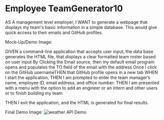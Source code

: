 # Employee TeamGenerator10

AS A management level employer, I WANT to generate a webpage that displays my team's basic information in a simple database.
This would give quick access to their emails and GitHub profiles.

Mock-Up/Demo Image:

GIVEN a command-line application that accepts user input, the data base generates the HTML file, that displays a clear formatted team roster based on user input
By Clicking the Email source, then my default email program opens and populates the TO field of the email with the address
Once I click on the GitHub usernameTHEN that GitHub profile opens in a new tab
WHEN I start the application, THEN I am prompted to enter the team manager’s name, employee ID, email address, and office number.
THEN I am presented with a menu with the option to add an engineer or an intern and other users or to finish building my team

THEN I exit the application, and the HTML is generated for final results.

Final Demo Image:
![weather API Demo](https://user-images.githubusercontent.com/103874328/199646926-09c6d2e3-ba9e-4b7a-81c1-4807361b3aed.png)
